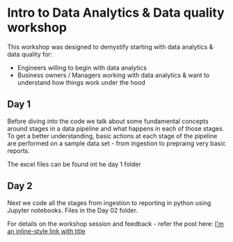 # Intro to Data Analytics & Data quality workshop
<!-- wp:paragraph -->
<p>This workshop was designed to demystify starting with data analytics &amp; data quality for:</p>
<!-- /wp:paragraph -->

<!-- wp:list -->
<ul><li>Engineers willing to begin with data analytics</li><li>Business owners / Managers working with data analytics &amp; want to understand how things work under the hood</li></ul>
<!-- /wp:list -->

## Day 1
Before diving into the code we talk about some fundamental concepts around stages in a data pipeline and what happens in each of those stages. To get a better understanding, basic actions at each stage of the pipeline are performed on a sample data set - from ingestion to prepraing very basic reports.

The excel files can be found int he day 1 folder

## Day 2
Next we code all the stages from ingestion to reporting in python using Jupyter notebooks. Files in the Day 02 folder.

For details on the workshop session and feedback - refer the post here: [I'm an inline-style link with title](https://www.google.com "Google's Homepage")
